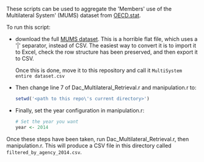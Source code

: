 These scripts can be used to aggregate the 'Members' use of the Multilateral System' (MUMS) dataset from [OECD.stat](https://stats.oecd.org/Index.aspx?DataSetCode=CRS1#).

To run this script:

* download the full [MUMS dataset](https://stats.oecd.org/DownloadFiles.aspx?DatasetCode=MULTISYSTEM). This is a horrible flat file, which uses a '|' separator, instead of CSV. The easiest way to convert it is to import it to Excel, check the row structure has been preserved, and then export it to CSV.

  Once this is done, move it to this repository and call it `MultiSystem entire dataset.csv`

* Then change line 7 of Dac_Multilateral_Retrieval.r and manipulation.r to:

  ``` R
  setwd('<path to this repo\'s current directory>')
  ```
* Finally, set the year configuration in manipulation.r:

  ``` R
  # Set the year you want
  year <- 2014
  ```

Once these steps have been taken, run Dac_Multilateral_Retrieval.r, then manipulation.r. This will produce a CSV file in this directory called `filtered_by_agency_2014.csv`.
